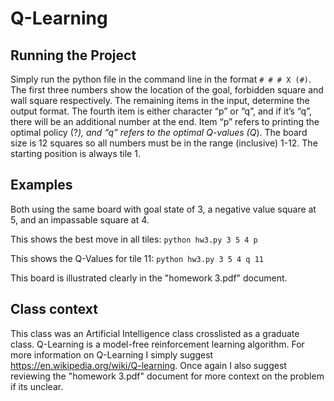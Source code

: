# Q-Learning


## Running the Project
Simply run the python file in the command line in the format `# # # X (#)`. The first three numbers show the location of the goal, forbidden square and wall square respectively. The remaining items in the input, determine the output format. The fourth item is either character “p” or “q”, and if it’s “q”, there will be an additional number at the end. Item “p” refers to printing the optimal policy (?*), and “q” refers to the optimal Q-values (Q*). The board size is 12 squares so all numbers must be in the range (inclusive) 1-12. The starting position is always tile 1.

## Examples
Both using the same board with goal state of 3, a negative value square at 5, and an impassable square at 4. 

This shows the best move in all tiles:
`python hw3.py 3 5 4 p`

This shows the Q-Values for tile 11:
`python hw3.py 3 5 4 q 11`

This board is illustrated clearly in the "homework 3.pdf" document. 

## Class context

This class was an Artificial Intelligence class crosslisted as a graduate class. Q-Learning is a  model-free reinforcement learning algorithm. For more information on Q-Learning I simply suggest https://en.wikipedia.org/wiki/Q-learning. Once again I also suggest reviewing the "homework 3.pdf" document for more context on the problem if its unclear. 
